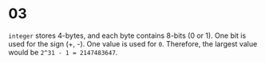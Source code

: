 # 03

`integer` stores 4-bytes, and each byte contains 8-bits (0 or 1). One bit is used for the sign (+, -). One value is used for `0`. Therefore, the largest value would be `2^31 - 1 = 2147483647`.
